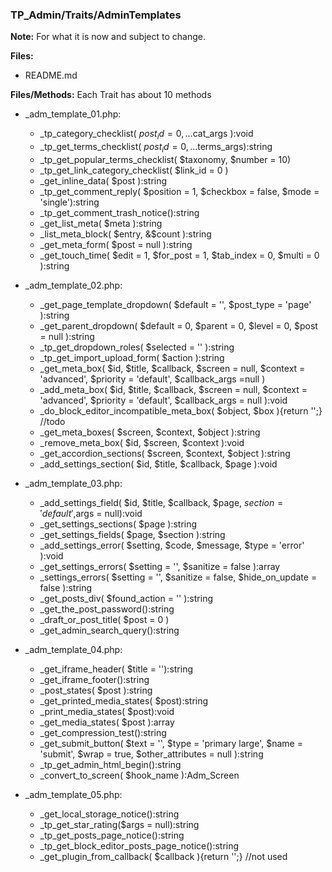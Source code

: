 ### TP_Admin/Traits/AdminTemplates

**Note:** For what it is now and subject to change. 

**Files:** 
- README.md

**Files/Methods:** Each Trait has about 10 methods

- _adm_template_01.php: 	
	* _tp_category_checklist( $post_id = 0, ...$cat_args ):void 
	* _tp_get_terms_checklist( $post_id = 0, ...$terms_args):string 
	* _tp_get_popular_terms_checklist( $taxonomy, $number = 10) 
	* _tp_get_link_category_checklist( $link_id = 0 ) 
	* _get_inline_data( $post ):string 
	* _tp_get_comment_reply( $position = 1, $checkbox = false, $mode = 'single'):string 
	* _tp_get_comment_trash_notice():string 
	* _get_list_meta( $meta ):string 
	* _list_meta_block( $entry, &$count ):string 
	* _get_meta_form( $post = null ):string 
	* _get_touch_time( $edit = 1, $for_post = 1, $tab_index = 0, $multi = 0 ):string 

- _adm_template_02.php: 	
	* _get_page_template_dropdown( $default = '', $post_type = 'page' ):string 
	* _get_parent_dropdown( $default = 0, $parent = 0, $level = 0, $post = null ):string 
	* _tp_get_dropdown_roles( $selected = '' ):string 
	* _tp_get_import_upload_form( $action ):string 
	* _get_meta_box( $id, $title, $callback, $screen = null, $context = 'advanced', $priority = 'default', $callback_args =null ) 
	* _add_meta_box( $id, $title, $callback, $screen = null, $context = 'advanced', $priority = 'default', $callback_args = null ):void 
	* _do_block_editor_incompatible_meta_box( $object, $box ){return '';} //todo 
	* _get_meta_boxes( $screen, $context, $object ):string 
	* _remove_meta_box( $id, $screen, $context ):void 
	* _get_accordion_sections( $screen, $context, $object ):string
	* _add_settings_section( $id, $title, $callback, $page ):void 
	
- _adm_template_03.php: 	
	* _add_settings_field( $id, $title, $callback, $page, $section = 'default',$args = null):void 
	* _get_settings_sections( $page ):string 
	* _get_settings_fields( $page, $section ):string 
	* _add_settings_error( $setting, $code, $message, $type = 'error' ):void 
	* _get_settings_errors( $setting = '', $sanitize = false ):array 
	* _settings_errors( $setting = '', $sanitize = false, $hide_on_update = false ):string 
	* _get_posts_div( $found_action = '' ):string 
	* _get_the_post_password():string 
	* _draft_or_post_title( $post = 0 ) 
	* _get_admin_search_query():string
	
- _adm_template_04.php: 	
	* _get_iframe_header( $title = ''):string 
	* _get_iframe_footer():string 
	* _post_states( $post ):string 
	* _get_printed_media_states( $post):string 
	* _print_media_states( $post):void 
	* _get_media_states( $post ):array 
	* _get_compression_test():string 
	* _get_submit_button( $text = '', $type = 'primary large', $name = 'submit', $wrap = true, $other_attributes = null ):string 
	* _tp_get_admin_html_begin():string 
	* _convert_to_screen( $hook_name ):Adm_Screen
	
- _adm_template_05.php: 	
	* _get_local_storage_notice():string 
	* _tp_get_star_rating($args = null):string 
	* _tp_get_posts_page_notice():string 
	* _tp_get_block_editor_posts_page_notice():string 
	* _get_plugin_from_callback( $callback ){return '';} //not used 
